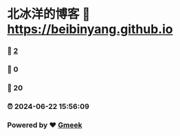 # 北冰洋的博客 :link: https://beibinyang.github.io 
### :page_facing_up: [2](https://beibinyang.github.io/tag.html) 
### :speech_balloon: 0 
### :hibiscus: 20 
### :alarm_clock: 2024-06-22 15:56:09 
### Powered by :heart: [Gmeek](https://github.com/Meekdai/Gmeek)
